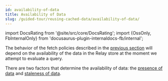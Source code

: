 ```yaml
---
id: availability-of-data
title: Availability of Data
slug: /guided-tour/reusing-cached-data/availability-of-data/
---
```


import DocsRating from '@site/src/core/DocsRating';
import {OssOnly, FbInternalOnly} from 'docusaurus-plugin-internaldocs-fb/internal';

The behavior of the fetch policies described in the [previous section](../fetch-policies/) will depend on the availability of the data in the Relay store at the moment we attempt to evaluate a query.

There are two factors that determine the availability of data: the [presence of data](../presence-of-data/) and [staleness of data](../staleness-of-data/).


<DocsRating />
